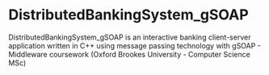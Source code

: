 DistributedBankingSystem_gSOAP
==============================

DistributedBankingSystem_gSOAP is an interactive banking client-server application written in C++ using message passing technology with gSOAP - Middleware coursework (Oxford Brookes University - Computer Science MSc)